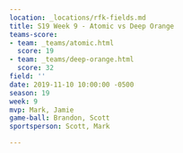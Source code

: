 ```yaml
---
location: _locations/rfk-fields.md
title: S19 Week 9 - Atomic vs Deep Orange
teams-score:
- team: _teams/atomic.html
  score: 19
- team: _teams/deep-orange.html
  score: 32
field: ''
date: 2019-11-10 10:00:00 -0500
season: 19
week: 9
mvp: Mark, Jamie
game-ball: Brandon, Scott
sportsperson: Scott, Mark

---
```

